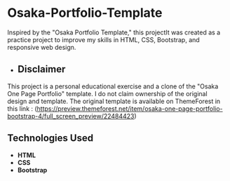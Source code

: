 # Osaka-Portfolio-Template
Inspired by the "Osaka Portfolio Template," this projectIt was created as a practice project to improve my skills in HTML, CSS, Bootstrap, and responsive web design.

- ## Disclaimer
This project is a personal educational exercise and a clone of the "Osaka One Page Portfolio" template. I do not claim ownership of the original design and template. The original template is available on ThemeForest in this link : 
(https://preview.themeforest.net/item/osaka-one-page-portfolio-bootstrap-4/full_screen_preview/22484423)

## Technologies Used
- **HTML**
- **CSS**
- **Bootstrap**
  
